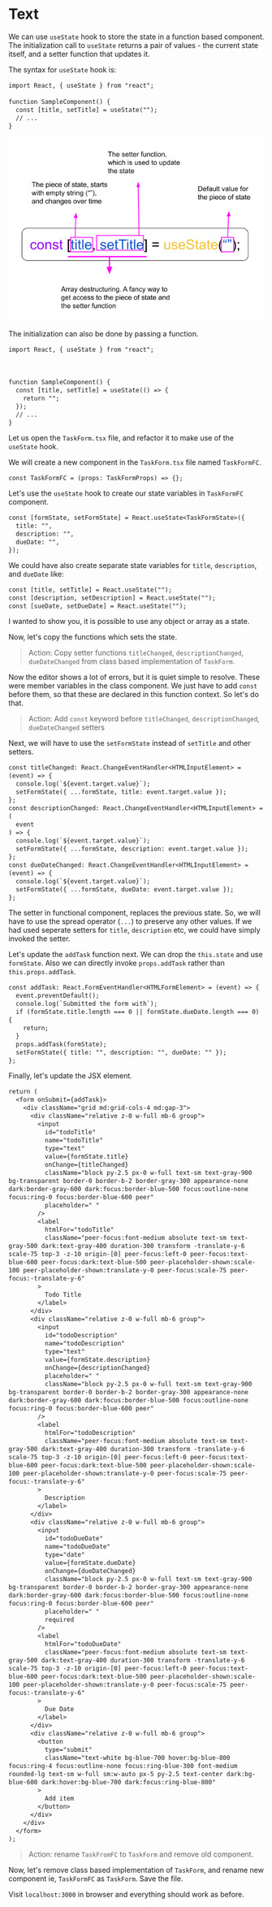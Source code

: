 # Text

We can use `useState` hook to store the state in a function based component. The initialization call to `useState` returns a pair of values - the current state itself, and a setter function that updates it.

The syntax for `useState` hook is:

```tsx
import React, { useState } from "react";

function SampleComponent() {
  const [title, setTitle] = useState("");
  // ...
}
```

![useState](./useState.png)

The initialization can also be done by passing a function.

```tsx
import React, { useState } from "react";



function SampleComponent() {
  const [title, setTitle] = useState(() => {
    return "";
  });
  // ...
}
```

Let us open the `TaskForm.tsx` file, and refactor it to make use of the `useState` hook.

We will create a new component in the `TaskForm.tsx` file named `TaskFormFC`.

```tsx
const TaskFormFC = (props: TaskFormProps) => {};
```

Let's use the `useState` hook to create our state variables in `TaskFormFC` component.

```tsx
const [formState, setFormState] = React.useState<TaskFormState>({
  title: "",
  description: "",
  dueDate: "",
});
```

We could have also create separate state variables for `title`, `description`, and `dueDate` like:

```tsx
const [title, setTitle] = React.useState("");
const [description, setDescription] = React.useState("");
const [sueDate, setDueDate] = React.useState("");
```

I wanted to show you, it is possible to use any object or array as a state.

Now, let's copy the functions which sets the state.

> Action: Copy setter functions `titleChanged`, `descriptionChanged`, `dueDateChanged` from class based implementation of `TaskForm`.

Now the editor shows a lot of errors, but it is quiet simple to resolve. These were member variables in the class component. We just have to add `const` before them, so that these are declared in this function context. So let's do that.

> Action: Add `const` keyword before `titleChanged`, `descriptionChanged`, `dueDateChanged` setters

Next, we will have to use the `setFormState` instead of `setTitle` and other setters.

```tsx
const titleChanged: React.ChangeEventHandler<HTMLInputElement> = (event) => {
  console.log(`${event.target.value}`);
  setFormState({ ...formState, title: event.target.value });
};
const descriptionChanged: React.ChangeEventHandler<HTMLInputElement> = (
  event
) => {
  console.log(`${event.target.value}`);
  setFormState({ ...formState, description: event.target.value });
};
const dueDateChanged: React.ChangeEventHandler<HTMLInputElement> = (event) => {
  console.log(`${event.target.value}`);
  setFormState({ ...formState, dueDate: event.target.value });
};
```

The setter in functional component, replaces the previous state. So, we will have to use the spread operator (`...`) to preserve any other values. If we had used seperate setters for `title`, `description` etc, we could have simply invoked the setter.

Let's update the `addTask` function next. We can drop the `this.state` and use `formState`. Also we can directly invoke `props.addTask` rather than `this.props.addTask`.

```tsx
const addTask: React.FormEventHandler<HTMLFormElement> = (event) => {
  event.preventDefault();
  console.log(`Submitted the form with`);
  if (formState.title.length === 0 || formState.dueDate.length === 0) {
    return;
  }
  props.addTask(formState);
  setFormState({ title: "", description: "", dueDate: "" });
};
```

Finally, let's update the JSX element.

```tsx
return (
  <form onSubmit={addTask}>
    <div className="grid md:grid-cols-4 md:gap-3">
      <div className="relative z-0 w-full mb-6 group">
        <input
          id="todoTitle"
          name="todoTitle"
          type="text"
          value={formState.title}
          onChange={titleChanged}
          className="block py-2.5 px-0 w-full text-sm text-gray-900 bg-transparent border-0 border-b-2 border-gray-300 appearance-none dark:border-gray-600 dark:focus:border-blue-500 focus:outline-none focus:ring-0 focus:border-blue-600 peer"
          placeholder=" "
        />
        <label
          htmlFor="todoTitle"
          className="peer-focus:font-medium absolute text-sm text-gray-500 dark:text-gray-400 duration-300 transform -translate-y-6 scale-75 top-3 -z-10 origin-[0] peer-focus:left-0 peer-focus:text-blue-600 peer-focus:dark:text-blue-500 peer-placeholder-shown:scale-100 peer-placeholder-shown:translate-y-0 peer-focus:scale-75 peer-focus:-translate-y-6"
        >
          Todo Title
        </label>
      </div>
      <div className="relative z-0 w-full mb-6 group">
        <input
          id="todoDescription"
          name="todoDescription"
          type="text"
          value={formState.description}
          onChange={descriptionChanged}
          placeholder=" "
          className="block py-2.5 px-0 w-full text-sm text-gray-900 bg-transparent border-0 border-b-2 border-gray-300 appearance-none dark:border-gray-600 dark:focus:border-blue-500 focus:outline-none focus:ring-0 focus:border-blue-600 peer"
        />
        <label
          htmlFor="todoDescription"
          className="peer-focus:font-medium absolute text-sm text-gray-500 dark:text-gray-400 duration-300 transform -translate-y-6 scale-75 top-3 -z-10 origin-[0] peer-focus:left-0 peer-focus:text-blue-600 peer-focus:dark:text-blue-500 peer-placeholder-shown:scale-100 peer-placeholder-shown:translate-y-0 peer-focus:scale-75 peer-focus:-translate-y-6"
        >
          Description
        </label>
      </div>
      <div className="relative z-0 w-full mb-6 group">
        <input
          id="todoDueDate"
          name="todoDueDate"
          type="date"
          value={formState.dueDate}
          onChange={dueDateChanged}
          className="block py-2.5 px-0 w-full text-sm text-gray-900 bg-transparent border-0 border-b-2 border-gray-300 appearance-none dark:border-gray-600 dark:focus:border-blue-500 focus:outline-none focus:ring-0 focus:border-blue-600 peer"
          placeholder=" "
          required
        />
        <label
          htmlFor="todoDueDate"
          className="peer-focus:font-medium absolute text-sm text-gray-500 dark:text-gray-400 duration-300 transform -translate-y-6 scale-75 top-3 -z-10 origin-[0] peer-focus:left-0 peer-focus:text-blue-600 peer-focus:dark:text-blue-500 peer-placeholder-shown:scale-100 peer-placeholder-shown:translate-y-0 peer-focus:scale-75 peer-focus:-translate-y-6"
        >
          Due Date
        </label>
      </div>
      <div className="relative z-0 w-full mb-6 group">
        <button
          type="submit"
          className="text-white bg-blue-700 hover:bg-blue-800 focus:ring-4 focus:outline-none focus:ring-blue-300 font-medium rounded-lg text-sm w-full sm:w-auto px-5 py-2.5 text-center dark:bg-blue-600 dark:hover:bg-blue-700 dark:focus:ring-blue-800"
        >
          Add item
        </button>
      </div>
    </div>
  </form>
);
```

> Action: rename `TaskFromFC` to `TaskForm` and remove old component.

Now, let's remove class based implementation of `TaskForm`, and rename new component ie, `TaskFormFC` as `TaskForm`. Save the file.

Visit `localhost:3000` in browser and everything should work as before.
